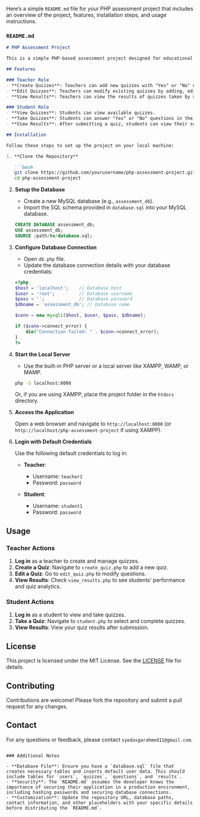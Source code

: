 Here’s a simple `README.md` file for your PHP assessment project that includes an overview of the project, features, installation steps, and usage instructions.

### `README.md`

```markdown
# PHP Assessment Project

This is a simple PHP-based assessment project designed for educational purposes. The project includes two roles: Teacher and Student. Teachers can create and manage quizzes, while students can take quizzes and view their results.

## Features

### Teacher Role
- **Create Quizzes**: Teachers can add new quizzes with "Yes" or "No" questions.
- **Edit Quizzes**: Teachers can modify existing quizzes by adding, editing, or deleting questions.
- **View Results**: Teachers can view the results of quizzes taken by students, including individual scores and overall analytics.

### Student Role
- **View Quizzes**: Students can view available quizzes.
- **Take Quizzes**: Students can answer "Yes" or "No" questions in the quizzes.
- **View Results**: After submitting a quiz, students can view their scores.

## Installation

Follow these steps to set up the project on your local machine:

1. **Clone the Repository**

   ```bash
   git clone https://github.com/yourusername/php-assessment-project.git
   cd php-assessment-project
   ```

2. **Setup the Database**

   - Create a new MySQL database (e.g., `assessment_db`).
   - Import the SQL schema provided in `database.sql` into your MySQL database.
   
   ```sql
   CREATE DATABASE assessment_db;
   USE assessment_db;
   SOURCE /path/to/database.sql;
   ```

3. **Configure Database Connection**

   - Open `db.php` file.
   - Update the database connection details with your database credentials:

   ```php
   <?php
   $host = 'localhost';    // Database host
   $user = 'root';         // Database username
   $pass = '';             // Database password
   $dbname = 'assessment_db'; // Database name

   $conn = new mysqli($host, $user, $pass, $dbname);

   if ($conn->connect_error) {
       die("Connection failed: " . $conn->connect_error);
   }
   ?>
   ```

4. **Start the Local Server**

   - Use the built-in PHP server or a local server like XAMPP, WAMP, or MAMP.

   ```bash
   php -S localhost:8000
   ```

   Or, if you are using XAMPP, place the project folder in the `htdocs` directory.

5. **Access the Application**

   Open a web browser and navigate to `http://localhost:8000` (or `http://localhost/php-assessment-project` if using XAMPP).

6. **Login with Default Credentials**

   Use the following default credentials to log in:

   - **Teacher**: 
     - Username: `teacher1`
     - Password: `password`
   
   - **Student**:
     - Username: `student1`
     - Password: `password`

## Usage

### Teacher Actions

1. **Log in** as a teacher to create and manage quizzes.
2. **Create a Quiz**: Navigate to `create_quiz.php` to add a new quiz.
3. **Edit a Quiz**: Go to `edit_quiz.php` to modify questions.
4. **View Results**: Check `view_results.php` to see students' performance and quiz analytics.

### Student Actions

1. **Log in** as a student to view and take quizzes.
2. **Take a Quiz**: Navigate to `student.php` to select and complete quizzes.
3. **View Results**: View your quiz results after submission.

## License

This project is licensed under the MIT License. See the [LICENSE](LICENSE) file for details.

## Contributing

Contributions are welcome! Please fork the repository and submit a pull request for any changes.

## Contact

For any questions or feedback, please contact `syedasgarahmed11@gmail.com`.

```

### Additional Notes

- **Database File**: Ensure you have a `database.sql` file that creates necessary tables and inserts default user data. This should include tables for `users`, `quizzes`, `questions`, and `results`.
- **Security**: The `README.md` assumes the developer knows the importance of securing their application in a production environment, including hashing passwords and securing database connections.
- **Customization**: Update the repository URL, database paths, contact information, and other placeholders with your specific details before distributing the `README.md`.
